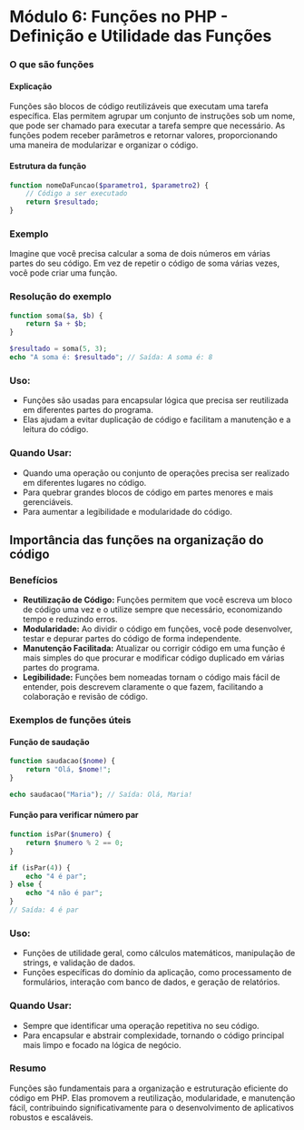
# Módulo 6: Funções no PHP - Definição e Utilidade das Funções

### O que são funções

#### Explicação
Funções são blocos de código reutilizáveis que executam uma tarefa específica. Elas permitem agrupar um conjunto de instruções sob um nome, que pode ser chamado para executar a tarefa sempre que necessário. As funções podem receber parâmetros e retornar valores, proporcionando uma maneira de modularizar e organizar o código.

#### Estrutura da função
```php
function nomeDaFuncao($parametro1, $parametro2) {
    // Código a ser executado
    return $resultado;
}
```
### Exemplo
Imagine que você precisa calcular a soma de dois números em várias partes do seu código. Em vez de repetir o código de soma várias vezes, você pode criar uma função.

### Resolução do exemplo
```php
function soma($a, $b) {
    return $a + $b;
}

$resultado = soma(5, 3);
echo "A soma é: $resultado"; // Saída: A soma é: 8
```
### Uso:
- Funções são usadas para encapsular lógica que precisa ser reutilizada em diferentes partes do programa.
- Elas ajudam a evitar duplicação de código e facilitam a manutenção e a leitura do código.

### Quando Usar:
- Quando uma operação ou conjunto de operações precisa ser realizado em diferentes lugares no código.
- Para quebrar grandes blocos de código em partes menores e mais gerenciáveis.
- Para aumentar a legibilidade e modularidade do código.

## Importância das funções na organização do código

### Benefícios
- **Reutilização de Código:** Funções permitem que você escreva um bloco de código uma vez e o utilize sempre que necessário, economizando tempo e reduzindo erros.
- **Modularidade:** Ao dividir o código em funções, você pode desenvolver, testar e depurar partes do código de forma independente.
- **Manutenção Facilitada:** Atualizar ou corrigir código em uma função é mais simples do que procurar e modificar código duplicado em várias partes do programa.
- **Legibilidade:** Funções bem nomeadas tornam o código mais fácil de entender, pois descrevem claramente o que fazem, facilitando a colaboração e revisão de código.

### Exemplos de funções úteis

#### Função de saudação
```php
function saudacao($nome) {
    return "Olá, $nome!";
}

echo saudacao("Maria"); // Saída: Olá, Maria!
```

#### Função para verificar número par
```php
function isPar($numero) {
    return $numero % 2 == 0;
}

if (isPar(4)) {
    echo "4 é par";
} else {
    echo "4 não é par";
}
// Saída: 4 é par
```

### Uso:
- Funções de utilidade geral, como cálculos matemáticos, manipulação de strings, e validação de dados.
- Funções específicas do domínio da aplicação, como processamento de formulários, interação com banco de dados, e geração de relatórios.

### Quando Usar:
- Sempre que identificar uma operação repetitiva no seu código.
- Para encapsular e abstrair complexidade, tornando o código principal mais limpo e focado na lógica de negócio.

### Resumo
Funções são fundamentais para a organização e estruturação eficiente do código em PHP. Elas promovem a reutilização, modularidade, e manutenção fácil, contribuindo significativamente para o desenvolvimento de aplicativos robustos e escaláveis.
